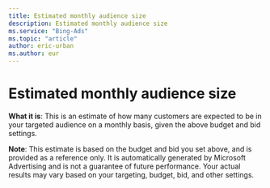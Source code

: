 ```yaml
---
title: Estimated monthly audience size
description: Estimated monthly audience size
ms.service: "Bing-Ads"
ms.topic: "article"
author: eric-urban
ms.author: eur
---
```


# Estimated monthly audience size

**What it is**: This is an estimate of how many customers are expected to be in your targeted audience on a monthly basis, given the above budget and bid settings.

**Note**: This estimate is based on the budget and bid you set above, and is provided as a reference only. It is automatically generated by Microsoft Advertising and is not a guarantee of future performance. Your actual results may vary based on your targeting, budget, bid, and other settings.


